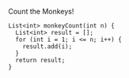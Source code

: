 Count the Monkeys!

    List<int> monkeyCount(int n) {
      List<int> result = [];
      for (int i = 1; i <= n; i++) {
        result.add(i);
      }
      return result;
    }
